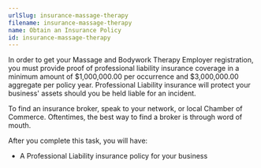 ```yaml
---
urlSlug: insurance-massage-therapy
filename: insurance-massage-therapy
name: Obtain an Insurance Policy
id: insurance-massage-therapy
---
```

In order to get your Massage and Bodywork Therapy Employer registration, you must provide proof of professional liability insurance coverage in a minimum amount of $1,000,000.00 per occurrence and $3,000,000.00 aggregate per policy year. Professional Liability insurance will protect your business' assets should you be held liable for an incident. 

To find an insurance broker, speak to your network, or local Chamber of Commerce. Oftentimes, the best way to find a broker is through word of mouth.

After you complete this task, you will have:

* A Professional Liability insurance policy for your business